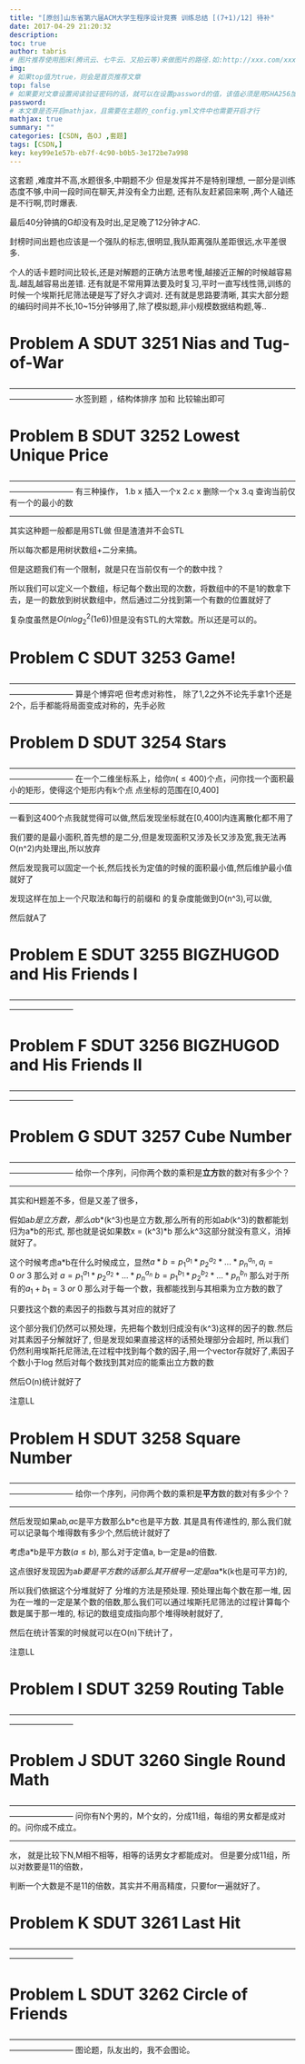 ```yaml
---
title: "[原创]山东省第六届ACM大学生程序设计竞赛 训练总结 [(7+1)/12] 待补"
date: 2017-04-29 21:20:32
description:
toc: true
author: tabris
# 图片推荐使用图床(腾讯云、七牛云、又拍云等)来做图片的路径.如:http://xxx.com/xxx.jpg
img:
# 如果top值为true，则会是首页推荐文章
top: false
# 如果要对文章设置阅读验证密码的话，就可以在设置password的值，该值必须是用SHA256加密后的密码，防止被他人识破
password:
# 本文章是否开启mathjax，且需要在主题的_config.yml文件中也需要开启才行
mathjax: true
summary: ""
categories: [CSDN, 各OJ ,套题]
tags: [CSDN,]
key: key99e1e57b-eb7f-4c90-b0b5-3e172be7a998
---
```


这套题 ,难度并不高,水题很多,中期题不少
但是发挥并不是特别理想,
一部分是训练态度不够,中间一段时间在聊天,并没有全力出题,
 还有队友赶紧回来啊 ,两个人磕还是不行啊,罚时爆表.

最后40分钟搞的G却没有及时出,足足晚了12分钟才AC.

封榜时间出题也应该是一个强队的标志,很明显,我队距离强队差距很远,水平差很多.

个人的话卡题时间比较长,还是对解题的正确方法思考慢,越接近正解的时候越容易乱.越乱越容易出差错.
还有就是不常用算法要及时复习,平时一直写线性筛,训练的时候一个埃斯托尼筛法硬是写了好久才调对.
还有就是思路要清晰,  其实大部分题的编码时间并不长,10~15分钟够用了,除了模拟题,非小规模数据结构题,等..


# Problem A	SDUT 3251	Nias and Tug-of-War
————————————————————————————————————————————
水签到题 ，结构体排序 加和 比较输出即可

# Problem B	SDUT 3252	Lowest Unique Price
————————————————————————————————————————————
有三种操作，
1.b x 插入一个x
2.c x 删除一个x
3.q   查询当前仅有一个的最小的数

-------

其实这种题一般都是用STL做 但是渣渣并不会STL

所以每次都是用树状数组+二分来搞。

但是这题我们有一个限制，就是只在当前仅有一个的数中找？

所以我们可以定义一个数组，标记每个数出现的次数，将数组中的不是1的数拿下去，是一的数放到树状数组中，然后通过二分找到第一个有数的位置就好了

复杂度虽然是$O(nlog_2^{2}(1e6))$但是没有STL的大常数。所以还是可以的。


# Problem C	SDUT 3253	Game!
————————————————————————————————————————————
算是个博弈吧
但考虑对称性， 除了1,2之外不论先手拿1个还是2个，后手都能将局面变成对称的，先手必败


# Problem D	SDUT 3254	Stars
————————————————————————————————————————————
在一个二维坐标系上，给你$n(\leq 400)$个点，问你找一个面积最小的矩形，使得这个矩形内有k个点
点坐标的范围在[0,400]

---

一看到这400个点我就觉得可以做,然后发现坐标就在[0,400]内连离散化都不用了

我们要的是最小面积,首先想的是二分,但是发现面积又涉及长又涉及宽,我无法再O(n^2)内处理出,所以放弃

然后发现我可以固定一个长,然后找长为定值的时候的面积最小值,然后维护最小值就好了

发现这样在加上一个尺取法和每行的前缀和 的复杂度能做到O(n^3),可以做,

然后就A了


# Problem E	SDUT 3255	BIGZHUGOD and His Friends I
————————————————————————————————————————————
# Problem F	SDUT 3256	BIGZHUGOD and His Friends II
————————————————————————————————————————————
# Problem G	SDUT 3257	Cube Number
————————————————————————————————————————————
给你一个序列，问你两个数的乘积是**立方**数的数对有多少个？

---
其实和H题差不多，但是又差了很多，

假如a*b是立方数，那么a*b*(k^3)也是立方数,那么所有的形如a*b*(k^3)的数都能划归为a*b的形式,
那也就是说如果数x = (k^3)*b 那么k^3这部分就没有意义，消掉就好了。

这个时候考虑a*b在什么时候成立，显然$a*b = p_1^{a_1}*p_2^{a_2}*...*p_n^{a_n},a_i = 0\ or\ 3$
那么对
$a = p_1^{a_1}*p_2^{a_2}*...*p_n^{a_n}$
$b = p_1^{b_1}*p_2^{b_2}*...*p_n^{b_n}$
那么对于所有的$a_1+b_1 = 3\ or\ 0$
那么对于每一个数，我都能找到与其相乘为立方数的数了

只要找这个数的素因子的指数与其对应的就好了

这个部分我们仍然可以预处理，先把每个数划归成没有(k^3)这样的因子的数.然后对其素因子分解就好了,
但是发现如果直接这样的话预处理部分会超时,
所以我们仍然利用埃斯托尼筛法,在过程中找到每个数的因子,用一个vector存就好了,素因子个数小于log
然后对每个数找到其对应的能乘出立方数的数

然后O(n)统计就好了

注意LL

# Problem H	SDUT 3258	Square Number
————————————————————————————————————————————
给你一个序列，问你两个数的乘积是**平方**数的数对有多少个？

---
然后发现如果a*b,a*c是平方数那么b*c也是平方数. 其是具有传递性的,
那么我们就可以记录每个堆得数有多少个,然后统计就好了

考虑a*b是平方数$(a\leq b)$,
那么对于定值a,
b一定是a的倍数.

这点很好发现因为a*b要是平方数的话那么其开根号一定是a*a*k(k也是可平方)的,

所以我们依据这个分堆就好了
分堆的方法是预处理. 预处理出每个数在那一堆,
因为在一堆的一定是某个数的倍数,那么我们可以通过埃斯托尼筛法的过程计算每个数是属于那一堆的,
标记的数组变成指向那个堆得映射就好了,

然后在统计答案的时候就可以在O(n)下统计了，

注意LL

# Problem I	SDUT 3259	Routing Table
————————————————————————————————————————————
# Problem J	SDUT 3260	Single Round Math
————————————————————————————————————————————
问你有N个男的，M个女的，分成11组，每组的男女都是成对的。问你成不成立。

---
水，
就是比较下N,M相不相等，相等的话男女才都能成对。
但是要分成11组，所以对数要是11的倍数，

判断一个大数是不是11的倍数，其实并不用高精度，只要for一遍就好了。



# Problem K	SDUT 3261	Last Hit
————————————————————————————————————————————

# Problem L	SDUT 3262	Circle of Friends
————————————————————————————————————————————
图论题，队友出的，我不会图论。